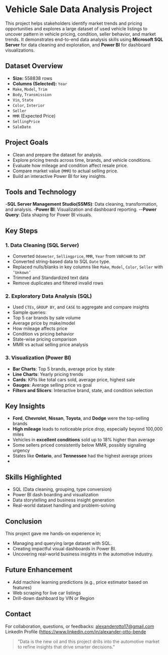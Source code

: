 # Vehicle Sale Data Analysis Project
This project helps stakeholders identify market trends and pricing opportunities and explores a large dataset of used vehicle listings to uncover pattern in vehicle pricing, condition, seller behavior, and market trends. It demonstrates end-to-end data analysis skills using **Microsoft SQL Server** for data cleaning and exploration, and **Power BI** for dashboard visualizations.

## Dataset Overview
-	**Size:** 558838 rows
-	**Columns (Selected):**
`Year`
-	`Make`, `Model`, `Trim`
-	`Body`, `Transmission`
-	`Vin`, `State`
-	`Color`, `Interior`
-	`Seller`
-	`MMR` (Expected Price)
-	`SellingPrice`
-	`SaleDate`

## Project Goals
-	Clean and prepare the dataset for analysis.
-	Explore pricing trends across time, brands, and vehicle conditions.
-	Evaluate how mileage and condition affect resale price.
-	Compare market value (`MMR`) to actual selling price.
-	Build an interactive Power BI for key insights.

## Tools and Technology
-**SQL Server Management Studio(SSMS)**: Data cleaning, transformation, and analysis.
-**Power BI**: Visualization and dashboard reporting.
--**Power Query**: Data shaping for Power BI visuals.

## Key Steps
### 1. Data Cleaning (SQL Server)
-	Converted `Odometer`, `Sellingprice`, `MMR`, `Year` from `VARCHAR` to `INT`
-	Converted string-based data to SQL `Date` type.
-	Replaced nulls/blanks in key columns like `Make`, `Model`, `Color`, `Seller` with `’Unkown’`
-	Trimmed and Standardized text data
-	Remove duplicates and filtered invalid rows

### 2. Exploratory Data Analysis (SQL)
-	Used `CTEs`, `GROUP BY`, and `CASE` to aggregate and compare insights 
-	Sample queries:
- Top 5 car brands by sale volume
- Average price by make/model
- How mileage affects price
- Condition vs pricing behavior
- State-wise pricing comparison
- MMR vs actual selling price analysis

### 3. Visualization (Power BI)
-	**Bar Charts**: Top 5 brands, average price by state
-	**Line Charts**: Yearly pricing trends
-	**Cards**: KPIs like total cars sold, average price, highest sale
-	**Gauges**: Average selling price vs goal
-	**Filters and Slicers**: Interactive brand, state, and condition selection

## Key Insights
-	**Ford**, **Chevrolet**, **Nissan**, **Toyota**, and **Dodge** were the top-selling brands
-	**High mileage** leads to noticeable price drop, especially beyond 100,000 miles
-	Vehicles in **excellent conditions** sold up to 18% higher than average
-	Some sellers priced consistently below MMR, possibly signaling urgency
-	States like **Ontario**, and **Tennessee** had the highest average prices
-	
## Skills Highlighted
-	SQL (Data cleaning, grouping, type conversion)
-	Power BI dash boarding and visualization
-	Data storytelling and business insight generation
-	Real-world dataset handling and problem-solving

## Conclusion
This project gave me hands-on experience in;
-	Managing and querying large dataset with SQL.
-	Creating impactful visual dashboards in Power BI.
-	Uncovering real-world business insights in the automotive industry.

## Future Enhancement
-	Add machine learning predictions (e.g., price estimator based on features)
-	Web scraping for live car listings
-	Drill-down dashboard by VIN or Region
  
## Contact
For collaboration, questions, or feedbacks:
alexanderotto17@gmail.com
LinkedIn Profile (https://www.linkedin.com/in/alexander-otto-bende
>”Data is the new oil and this project drills into the automotive market to refine insights that drive smarter decisions.”

